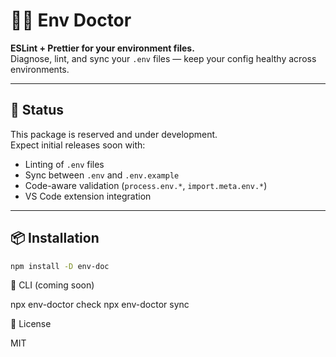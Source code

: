 # 🧑‍⚕️ Env Doctor

**ESLint + Prettier for your environment files.**  
Diagnose, lint, and sync your `.env` files — keep your config healthy across environments.

---

## 🚧 Status

This package is reserved and under development.  
Expect initial releases soon with:

- Linting of `.env` files
- Sync between `.env` and `.env.example`
- Code-aware validation (`process.env.*`, `import.meta.env.*`)
- VS Code extension integration

---

## 📦 Installation

```bash
npm install -D env-doc
```

🔮 CLI (coming soon)

npx env-doctor check
npx env-doctor sync

📜 License

MIT
